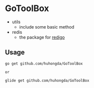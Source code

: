 # GoToolBox

* utils
    * include some basic method
* redis
    * the package for [redigo](https://github.com/garyburd/redigo)
    

## Usage

```
go get github.com/huhongda/GoToolBox

or 

glide get github.com/huhongda/GoToolBox
```